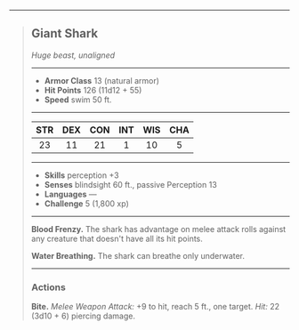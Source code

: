 ***
> ## Giant Shark
> *Huge beast, unaligned*
> 
> ***
> 
> - **Armor Class** 13 (natural armor)
> - **Hit Points** 126 (11d12 + 55)
> - **Speed** swim 50 ft.
> 
> ***
> 
> |STR|DEX|CON|INT|WIS|CHA|
> |:---:|:---:|:---:|:---:|:---:|:---:|
> |23|11|21|1|10|5|
> 
> ***
> 
> - **Skills** perception +3
> - **Senses** blindsight 60 ft., passive Perception 13
> - **Languages** —
> - **Challenge** 5 (1,800 xp)
> 
> ***
> 
> **Blood Frenzy.** The shark has advantage on melee attack rolls against any creature that doesn't have all its hit points.
> 
> **Water Breathing.** The shark can breathe only underwater.
> 
> ***
> 
> ### Actions
> **Bite.** *Melee Weapon Attack:* +9 to hit, reach 5 ft., one target. *Hit:* 22 (3d10 + 6) piercing damage.
